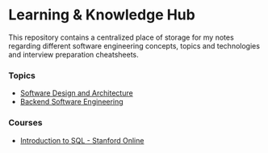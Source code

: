 # Learning & Knowledge Hub

This repository contains a centralized place of storage for my notes regarding different software engineering concepts, topics and technologies and interview preparation cheatsheets.

### Topics

- [Software Design and Architecture](./topics/software-design-and-architecture/index.md)
- [Backend Software Engineering](./topics/backend-software-engineering/README.md)

### Courses

- [Introduction to SQL - Stanford Online](./courses/introduction-to-sql/index.md)
